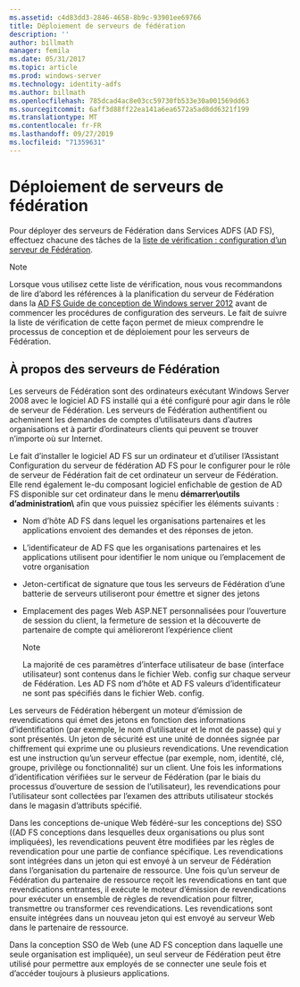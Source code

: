 ```yaml
---
ms.assetid: c4d83dd3-2846-4658-8b9c-93901ee69766
title: Déploiement de serveurs de fédération
description: ''
author: billmath
manager: femila
ms.date: 05/31/2017
ms.topic: article
ms.prod: windows-server
ms.technology: identity-adfs
ms.author: billmath
ms.openlocfilehash: 785dcad4ac8e03cc59730fb533e30a001569dd63
ms.sourcegitcommit: 6aff3d88ff22ea141a6ea6572a5ad8dd6321f199
ms.translationtype: MT
ms.contentlocale: fr-FR
ms.lasthandoff: 09/27/2019
ms.locfileid: "71359631"
---
```

# <a name="deploying-federation-servers"></a>Déploiement de serveurs de fédération

Pour déployer des serveurs de Fédération dans Services ADFS \(AD FS\), effectuez chacune des tâches de la [liste de vérification : configuration d’un serveur de Fédération](Checklist--Setting-Up-a-Federation-Server.md).  
  
> [!NOTE]  
> Lorsque vous utilisez cette liste de vérification, nous vous recommandons de lire d’abord les références à la planification du serveur de Fédération dans la [AD FS Guide de conception de Windows server 2012](https://technet.microsoft.com/library/dd807036.aspx) avant de commencer les procédures de configuration des serveurs. Le fait de suivre la liste de vérification de cette façon permet de mieux comprendre le processus de conception et de déploiement pour les serveurs de Fédération.  
  
## <a name="about-federation-servers"></a>À propos des serveurs de Fédération  
Les serveurs de Fédération sont des ordinateurs exécutant Windows Server 2008 avec le logiciel AD FS installé qui a été configuré pour agir dans le rôle de serveur de Fédération. Les serveurs de Fédération authentifient ou acheminent les demandes de comptes d’utilisateurs dans d’autres organisations et à partir d’ordinateurs clients qui peuvent se trouver n’importe où sur Internet.  
  
Le fait d’installer le logiciel AD FS sur un ordinateur et d’utiliser l’Assistant Configuration du serveur de fédération AD FS pour le configurer pour le rôle de serveur de Fédération fait de cet ordinateur un serveur de Fédération. Elle rend également le\-du composant logiciel enfichable de gestion de AD FS disponible sur cet ordinateur dans le menu **démarrer\\outils d’administration\\** afin que vous puissiez spécifier les éléments suivants :  
  
-   Nom d’hôte AD FS dans lequel les organisations partenaires et les applications envoient des demandes et des réponses de jeton.  
  
-   L’identificateur de AD FS que les organisations partenaires et les applications utilisent pour identifier le nom unique ou l’emplacement de votre organisation  
  
-   Jeton\-certificat de signature que tous les serveurs de Fédération d’une batterie de serveurs utiliseront pour émettre et signer des jetons  
  
-   Emplacement des pages Web ASP.NET personnalisées pour l’ouverture de session du client, la fermeture de session et la découverte de partenaire de compte qui amélioreront l’expérience client  
  
    > [!NOTE]  
    > La majorité de ces paramètres d’interface utilisateur de base \(interface utilisateur\) sont contenus dans le fichier Web. config sur chaque serveur de Fédération. Les AD FS nom d’hôte et AD FS valeurs d’identificateur ne sont pas spécifiés dans le fichier Web. config.  
  
Les serveurs de Fédération hébergent un moteur d’émission de revendications qui émet des jetons en fonction des informations d’identification \(par exemple, le nom d’utilisateur et le mot de passe\) qui y sont présentés. Un jeton de sécurité est une unité de données signée par chiffrement qui exprime une ou plusieurs revendications. Une revendication est une instruction qu’un serveur effectue \(par exemple, nom, identité, clé, groupe, privilège ou fonctionnalité\) sur un client. Une fois les informations d’identification vérifiées sur le serveur de Fédération \(par le biais du processus d’ouverture de session de l’utilisateur\), les revendications pour l’utilisateur sont collectées par l’examen des attributs utilisateur stockés dans le magasin d’attributs spécifié.  
  
Dans les conceptions de\-unique Web fédéré\-sur les conceptions de\) SSO \(\(AD FS conceptions dans lesquelles deux organisations ou plus sont impliquées\), les revendications peuvent être modifiées par les règles de revendication pour une partie de confiance spécifique. Les revendications sont intégrées dans un jeton qui est envoyé à un serveur de Fédération dans l’organisation du partenaire de ressource. Une fois qu’un serveur de Fédération du partenaire de ressource reçoit les revendications en tant que revendications entrantes, il exécute le moteur d’émission de revendications pour exécuter un ensemble de règles de revendication pour filtrer, transmettre ou transformer ces revendications. Les revendications sont ensuite intégrées dans un nouveau jeton qui est envoyé au serveur Web dans le partenaire de ressource.  
  
Dans la conception SSO de Web \(une AD FS conception dans laquelle une seule organisation est impliquée\), un seul serveur de Fédération peut être utilisé pour permettre aux employés de se connecter une seule fois et d’accéder toujours à plusieurs applications.  
  
